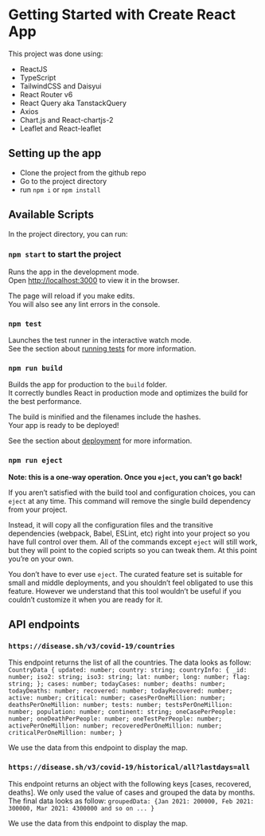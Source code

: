 # Getting Started with Create React App

This project was done using:

-   ReactJS
-   TypeScript
-   TailwindCSS and Daisyui
-   React Router v6
-   React Query aka TanstackQuery
-   Axios
-   Chart.js and React-chartjs-2
-   Leaflet and React-leaflet

## Setting up the app

-   Clone the project from the github repo
-   Go to the project directory
-   run `npm i` or `npm install`

## Available Scripts

In the project directory, you can run:

### `npm start` to start the project

Runs the app in the development mode.\
Open [http://localhost:3000](http://localhost:3000) to view it in the browser.

The page will reload if you make edits.\
You will also see any lint errors in the console.

### `npm test`

Launches the test runner in the interactive watch mode.\
See the section about [running tests](https://facebook.github.io/create-react-app/docs/running-tests) for more information.

### `npm run build`

Builds the app for production to the `build` folder.\
It correctly bundles React in production mode and optimizes the build for the best performance.

The build is minified and the filenames include the hashes.\
Your app is ready to be deployed!

See the section about [deployment](https://facebook.github.io/create-react-app/docs/deployment) for more information.

### `npm run eject`

**Note: this is a one-way operation. Once you `eject`, you can’t go back!**

If you aren’t satisfied with the build tool and configuration choices, you can `eject` at any time. This command will remove the single build dependency from your project.

Instead, it will copy all the configuration files and the transitive dependencies (webpack, Babel, ESLint, etc) right into your project so you have full control over them. All of the commands except `eject` will still work, but they will point to the copied scripts so you can tweak them. At this point you’re on your own.

You don’t have to ever use `eject`. The curated feature set is suitable for small and middle deployments, and you shouldn’t feel obligated to use this feature. However we understand that this tool wouldn’t be useful if you couldn’t customize it when you are ready for it.

## API endpoints

### `https://disease.sh/v3/covid-19/countries`

This endpoint returns the list of all the countries. The data looks as follow: `CountryData { updated: number; country: string; countryInfo: { _id: number; iso2: string; iso3: string; lat: number; long: number; flag: string; }; cases: number; todayCases: number; deaths: number; todayDeaths: number; recovered: number; todayRecovered: number; active: number; critical: number; casesPerOneMillion: number; deathsPerOneMillion: number; tests: number; testsPerOneMillion: number; population: number; continent: string; oneCasePerPeople: number; oneDeathPerPeople: number; oneTestPerPeople: number; activePerOneMillion: number; recoveredPerOneMillion: number; criticalPerOneMillion: number; }`

We use the data from this endpoint to display the map.

### `https://disease.sh/v3/covid-19/historical/all?lastdays=all`

This endpoint returns an object with the following keys [cases, recovered, deaths]. We only used the value of cases and grouped the data by months. The final data looks as follow: `groupedData: {Jan 2021: 200000, Feb 2021: 300000, Mar 2021: 4300000 and so on ... }`

We use the data from this endpoint to display the map.
